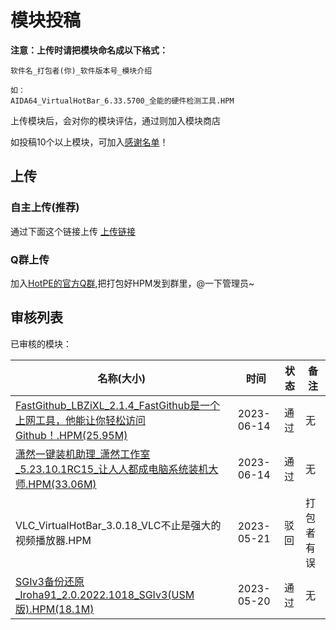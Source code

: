 # 模块投稿
**注意：上传时请把模块命名成以下格式：**

```
软件名_打包者(你)_软件版本号_模块介绍

如：
AIDA64_VirtualHotBar_6.33.5700_全能的硬件检测工具.HPM
```

上传模块后，会对你的模块评估，通过则加入模块商店

如投稿10个以上模块，可加入[感谢名单](https://docs.hotpe.top/overview/thanks.html#%E6%A8%A1%E5%9D%97)！

## 上传
### 自主上传(推荐)
通过下面这个链接上传
[上传链接](https://mzb8-my.sharepoint.com/:f:/g/personal/bbdsaa_mzb8_yukaidi_com/ElqWJo02yqFNl5r3UNj8PMIBklzwg1ygusRXOgO-36T_Jw)

### Q群上传
加入[HotPE的官方Q群](https://www.hotpe.top/QQGroup/),把打包好HPM发到群里，@一下管理员~

## 审核列表
已审核的模块：

|名称(大小)|时间|状态|备注|
| --- | --- | --- | --- |
|[FastGithub_LBZiXL_2.1.4_FastGithub是一个上网工具，他能让你轻松访问Github！.HPM(25.95M)](https://down.hotpe.top/HotPE模块/网络浏览/FastGithub_LBZiXL_2.1.4_FastGithub是一个上网工具，他能让你轻松访问Github！.HPM)|2023-06-14|通过|无
|[潇然一键装机助理_潇然工作室_5.23.10.1RC15_让人人都成电脑系统装机大师.HPM(33.06M)](https://down.hotpe.top/HotPE模块/备份还原/潇然一键装机助理_潇然工作室_5.23.10.1RC15_让人人都成电脑系统装机大师.HPM)|2023-06-14|通过|无
|VLC_VirtualHotBar_3.0.18_VLC不止是强大的视频播放器.HPM|2023-05-21|驳回|打包者有误
|[SGIv3备份还原_Iroha91_2.0.2022.1018_SGIv3(USM版).HPM(18.1M)](https://down.hotpe.top/HotPE模块/备份还原/SGIv3备份还原_Iroha91_2.0.2022.1018_SGIv3(USM版).HPM)|2023-05-20|通过|无
